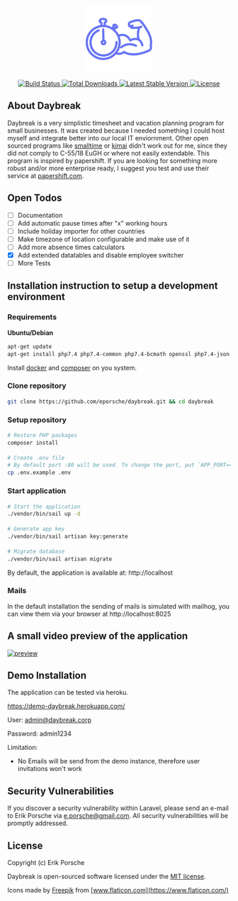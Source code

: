 <p align="center"><img width="150px" src="/resources/logo_purple.svg" alt="Logo Daybreak"></p>
<p align="center">
    <a href="https://github.com/eporsche/daybreak/actions">
        <img src="https://github.com/eporsche/daybreak/workflows/tests/badge.svg" alt="Build Status">
    </a>
    <a href="https://packagist.org/packages/daybreak/daybreak">
        <img src="https://img.shields.io/packagist/dt/daybreak/daybreak" alt="Total Downloads">
    </a>
    <a href="https://packagist.org/packages/daybreak/daybreak">
        <img src="https://img.shields.io/packagist/v/daybreak/daybreak" alt="Latest Stable Version">
    </a>
    <a href="https://packagist.org/packages/daybreak/daybreak">
        <img src="https://img.shields.io/packagist/l/daybreak/daybreak" alt="License">
    </a>
</p>

## About Daybreak

Daybreak is a very simplistic timesheet and vacation planning program for small businesses. It was created because I needed something I could host myself and integrate better into our local IT enviornment. Other open sourced programs like [smalltime](https://www.small.li/) or [kimai](https://www.kimai.org/) didn't work out for me, since they did not comply to C-55/18 EuGH or where not easily extendable.
This program is inspired by papershift. If you are looking for something more robust and/or more enterprise ready, I suggest you test and use their service at [papershift.com](https://papershift.com).

## Open Todos

- [ ] Documentation
- [ ] Add automatic pause times after "x" working hours
- [ ] Include holiday importer for other countries
- [ ] Make timezone of location configurable and make use of it
- [ ] Add more absence times calculators
- [x] Add extended datatables and disable employee switcher
- [ ] More Tests

## Installation instruction to setup a development environment

### Requirements

**Ubuntu/Debian**

```bash
apt-get update
apt-get install php7.4 php7.4-common php7.4-bcmath openssl php7.4-json php7.4-mbstring php7.4-xml

```

Install [docker](https://docs.docker.com/get-docker/) and [composer](https://getcomposer.org/download/) on you system.

### Clone repository

```bash
git clone https://github.com/eporsche/daybreak.git && cd daybreak
```

### Setup repository

```bash
# Restore PHP packages
composer install

# Create .env file
# By default port :80 will be used. To change the port, put `APP_PORT=<port>` into the .env config file
cp .env.example .env
```

### Start application

```bash
# Start the application
./vendor/bin/sail up -d

# Generate app key
./vendor/bin/sail artisan key:generate

# Migrate database
./vendor/bin/sail artisan migrate
```

By default, the application is available at: http://localhost

### Mails

In the default installation the sending of mails is simulated with mailhog, you can view them via your browser at http://localhost:8025

## A small video preview of the application

[![preview](https://user-images.githubusercontent.com/3265129/114865186-31517300-9df2-11eb-99f3-0a0d4ef16108.png)](https://user-images.githubusercontent.com/3265129/114863596-34e3fa80-9df0-11eb-9ef1-2e424680a67b.mp4)

## Demo Installation

The application can be tested via heroku.

https://demo-daybreak.herokuapp.com/

User: admin@daybreak.corp

Password: admin1234

Limitation:
- No Emails will be send from the demo instance, therefore user invitations won't work

## Security Vulnerabilities

If you discover a security vulnerability within Laravel, please send an e-mail to Erik Porsche via [e.porsche@gmail.com](mailto:e.porsche@gmail.com). All security vulnerabilities will be promptly addressed.

## License

Copyright (c) Erik Porsche

Daybreak is open-sourced software licensed under the [MIT license](https://opensource.org/licenses/MIT).

Icons made by [Freepik](https://www.freepik.com) from [www.flaticon.com](https://www.flaticon.com/)

